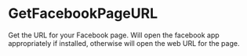 # GetFacebookPageURL
Get the URL for your Facebook page. Will open the facebook app appropriately if installed, otherwise will open the web URL for the page.
